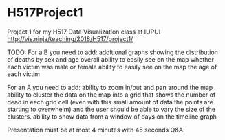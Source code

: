 # H517Project1
Project 1 for my H517 Data Visualization class at IUPUI
http://vis.ninja/teaching/2018/H517/project1/

TODO:
For a B you need to add:
additional graphs showing the distribution of deaths by sex and age overall
ability to easily see on the map whether each victim was male or female
ability to easily see on the map the age of each victim

For an A you need to add:
ability to zoom in/out and pan around the map
ability to cluster the data on the map into a grid that shows the number of dead in each grid cell (even with this small amount of data the points are starting to overwhelm) and the user should be able to vary the size of the clusters.
ability to show data from a window of days on the timeline graph

Presentation must be at most 4 minutes with 45 seconds Q&A.

